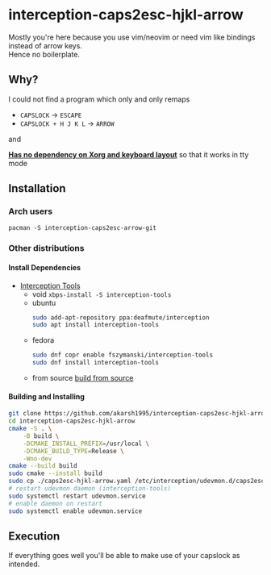# interception-caps2esc-hjkl-arrow

Mostly you're here because you use vim/neovim or need vim like bindings instead of arrow keys.  
Hence no boilerplate.

## Why?

I could not find a program which only and only remaps  
- `CAPSLOCK` -> `ESCAPE`
- `CAPSLOCK + H J K L` -> `ARROW`

and 

**[Has no dependency on Xorg and keyboard layout](https://unix.stackexchange.com/questions/414926/bind-capshjkl-to-arrow-keys-caps-to-esc)** so that it works in tty mode

## Installation

### Arch users

`pacman -S interception-caps2esc-arrow-git`


### Other distributions

#### Install Dependencies

- [Interception Tools](https://gitlab.com/interception/linux/tools)  
    - void `xbps-install -S interception-tools`
    - ubuntu
        ```sh
        sudo add-apt-repository ppa:deafmute/interception
        sudo apt install interception-tools
        ```
    - fedora
        ```sh
        sudo dnf copr enable fszymanski/interception-tools
        sudo dnf install interception-tools
        ```
    - from source [build from source](https://gitlab.com/interception/linux/tools#building)

#### Building and Installing

```sh
git clone https://github.com/akarsh1995/interception-caps2esc-hjkl-arrow
cd interception-caps2esc-hjkl-arrow
cmake -S . \
    -B build \
    -DCMAKE_INSTALL_PREFIX=/usr/local \
    -DCMAKE_BUILD_TYPE=Release \
    -Wno-dev
cmake --build build
sudo cmake --install build
sudo cp ./caps2esc-hjkl-arrow.yaml /etc/interception/udevmon.d/caps2esc-hjkl-arrow.yaml
# restart udevmon daemon (interception-tools)
sudo systemctl restart udevmon.service
# enable daemon on restart
sudo systemctl enable udevmon.service
```

## Execution

If everything goes well you'll be able to make use of your capslock as intended.
